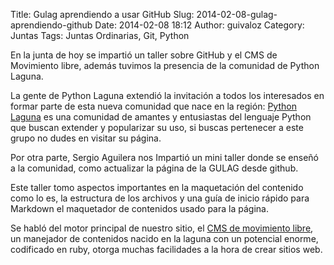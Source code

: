 Title: Gulag aprendiendo a usar GitHub
Slug: 2014-02-08-gulag-aprendiendo-github
Date: 2014-02-08 18:12
Author: guivaloz
Category: Juntas
Tags: Juntas Ordinarias, Git, Python


En la junta de hoy se impartió un taller sobre GitHub y el CMS de Movimiento libre, además tuvimos la presencia de la comunidad de Python Laguna.

La gente de Python Laguna extendió la invitación a todos los interesados en formar parte de esta nueva comunidad que nace en la región: [Python Laguna](https://www.pythonlaguna.com/) es una comunidad de amantes y entusiastas del lenguaje Python que buscan extender y popularizar su uso, si buscas pertenecer a este grupo no dudes en visitar su página.

Por otra parte, Sergio Aguilera nos Impartió un mini taller donde se enseñó a la comunidad, como actualizar la página de la GULAG desde github.

Este taller tomo aspectos importantes en la maquetación del contenido como lo es, la estructura de los archivos y una guía de inicio rápido para Markdown el maquetador de contenidos usado para la página.

Se habló del motor principal de nuestro sitio, el [CMS de movimiento libre](https://github.com/MovimientoLibre/cms), un manejador de contenidos nacido en la laguna con un potencial enorme, codificado en ruby, otorga muchas facilidades a la hora de crear sitios web.
